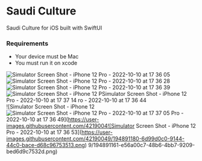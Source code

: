 # Saudi Culture
Saudi Culture for iOS built with SwiftUI


### Requirements
- Your device must be Mac 
- You must run it on xcode


![Simulator Screen Shot - iPhone 12 Pro - 2022-10-10 at 17 36 05](https://user-images.githubusercontent.com/42190049/194890997-22302375-6a6f-4aad-9098-d4f08120ceaf.png)
![Simulator Screen Shot - iPhone 12 Pro - 2022-10-10 at 17 36 28](https://user-images.githubusercontent.com/42190049/194891074-cfc62c9f-21d2-4c40-ac60-88c7a58e64c8.png)
![Simulator Screen Shot - iPhone 12 Pro - 2022-10-10 at 17 36 39](https://user-images.githubusercontent.com/42190049/194891128-20acce8d-269b-4831-aafa-9678a23bcf42.png)
![Simulator Screen Shot - iPhone 12 P![Simulator Screen Shot - iPhone 12 Pro - 2022-10-10 at 17 37 14](https://user-images.githubusercontent.com/42190049/194891264-7891c2a5-d071-448a-a014-1df65ec7797c.png)
ro - 2022-10-10 at 17 36 44](https://user-images.githubusercontent.com/42190049/194891144-420b6497-c466-4a40-bb3c-45474c654f8b.png)
![Simulator Screen Shot - iPhone 12 ![Simulator Screen Shot - iPhone 12 Pro - 2022-10-10 at 17 37 05](https://user-images.githubusercontent.com/42190049/194891217-b0fbccdd-814b-4a1b-9d22-cc55d4b38fff.png)
Pro - 2022-10-10 at 17 36 49](https://user-images.githubusercontent.com/4219004![Simulator Screen Shot - iPhone 12 Pro - 2022-10-10 at 17 36 53](https://user-images.githubusercontent.com/42190049/194891180-6d99d0c0-9144-44c0-bace-d68c96753513.png)
9/194891161-e56a00c7-48b6-4bb7-9209-bed6d9c7532d.png)
